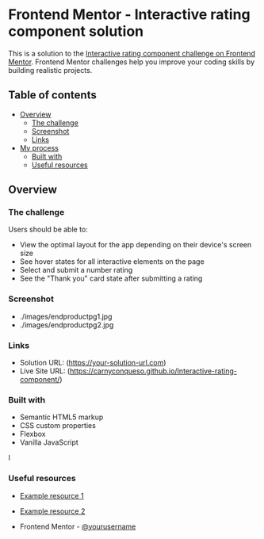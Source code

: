 # Frontend Mentor - Interactive rating component solution

This is a solution to the [Interactive rating component challenge on Frontend Mentor](https://www.frontendmentor.io/challenges/interactive-rating-component-koxpeBUmI). Frontend Mentor challenges help you improve your coding skills by building realistic projects. 

## Table of contents

- [Overview](#overview)
  - [The challenge](#the-challenge)
  - [Screenshot](#screenshot)
  - [Links](#links)
- [My process](#my-process)
  - [Built with](#built-with)
  - [Useful resources](#useful-resources)




## Overview

### The challenge

Users should be able to:

- View the optimal layout for the app depending on their device's screen size
- See hover states for all interactive elements on the page
- Select and submit a number rating
- See the "Thank you" card state after submitting a rating

### Screenshot

- ./images/endproductpg1.jpg
- ./images/endproductpg2.jpg




### Links

- Solution URL: (https://your-solution-url.com)
- Live Site URL: (https://carnyconqueso.github.io/Interactive-rating-component/)


### Built with

- Semantic HTML5 markup
- CSS custom properties
- Flexbox
- Vanilla JavaScript






I


### Useful resources

- [Example resource 1](https://www.w3schools.com) 
- [Example resource 2](https://developer.mozilla.org) 




- Frontend Mentor - [@yourusername](https://www.frontendmentor.io/profile/CarnyConQueso)




